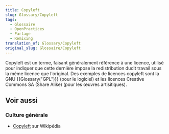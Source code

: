 ```yaml
---
title: Copyleft
slug: Glossary/Copyleft
tags:
  - Glossaire
  - OpenPractices
  - Partage
  - Remixing
translation_of: Glossary/Copyleft
original_slug: Glossaire/Copyleft
---
```


Copyleft est un terme, faisant généralement référence à une licence, utilisé pour indiquer que cette dernière impose la redistribution dudit travail sous la même licence que l'original. Des exemples de licences copyleft sont la GNU {{Glossary("GPL")}} (pour le logiciel) et les licences Creative Commons SA (Share Alike) (pour les œuvres artisitiques).

## Voir aussi

### Culture générale

- [Copyleft](https://fr.wikipedia.org/wiki/Copyleft) sur Wikipédia
